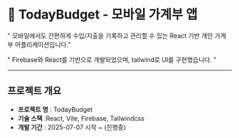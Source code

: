 # 📘 TodayBudget - 모바일 가계부 앱

" 모바일에서도 간편하게 수입/지출을 기록하고 관리할 수 있는 React 기반 개인 가계부 어플리케이션입니다."

" Firebase와 React를 기반으로 개발되었으며, tailwind로 UI를 구현했습니다. "

--- 

## 프로젝트 개요
- **프로젝트 명** : TodayBudget
- **기술 스택** :React, Vite, Firebase, Tailwindcss
- **개발 기간** : 2025-07-07 시작 ~ (진행중)





